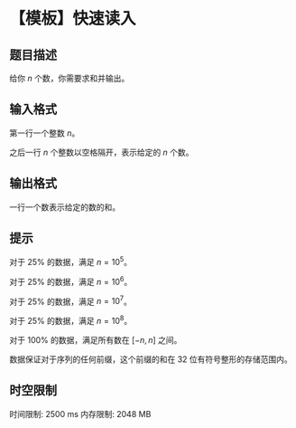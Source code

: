 # 【模板】快速读入

## 题目描述

给你 $n$ 个数，你需要求和并输出。

## 输入格式

第一行一个整数 $n$。

之后一行 $n$ 个整数以空格隔开，表示给定的 $n$ 个数。

## 输出格式

一行一个数表示给定的数的和。

## 提示

对于 $25\%$ 的数据，满足 $n=10^5$。

对于 $25\%$ 的数据，满足 $n=10^6$。

对于 $25\%$ 的数据，满足 $n=10^7$。

对于 $25\%$ 的数据，满足 $n=10^8$。

对于 $100\%$ 的数据，满足所有数在 $[-n,n]$ 之间。

数据保证对于序列的任何前缀，这个前缀的和在 32 位有符号整形的存储范围内。

## 时空限制

时间限制: 2500 ms
内存限制: 2048 MB
